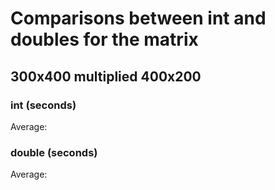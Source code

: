 # Comparisons between int and doubles for the matrix

## 300x400 multiplied 400x200

### int (seconds) 
Average: 

### double (seconds) 
Average: 

